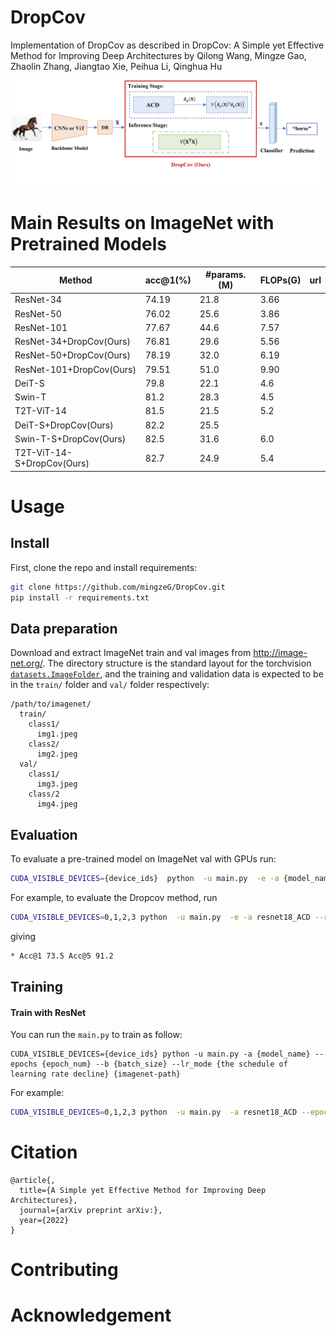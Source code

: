 # DropCov
Implementation of DropCov as described in DropCov: A Simple yet Effective Method for Improving Deep Architectures by  Qilong Wang, Mingze Gao, Zhaolin Zhang, Jiangtao Xie, Peihua Li, Qinghua Hu

![Poster](figures/method.png)

# Main Results on ImageNet with Pretrained Models


|Method           | acc@1(%) | #params.(M) | FLOPs(G) | url                                                          |
| ------------------ | ----- | ------- | ----- | ------------------------------------------------------------ |
| ResNet-34   |  74.19 |  21.8   |  3.66   |               |
| ResNet-50   |  76.02 |  25.6   |   3.86  |               |
| ResNet-101   |  77.67 |    44.6 | 7.57    |               |
| ResNet-34+DropCov(Ours)   | 76.81  |  29.6   | 5.56    |               |
| ResNet-50+DropCov(Ours)   | 78.19  |   32.0  |  6.19   |               |
| ResNet-101+DropCov(Ours)    |  79.51 |    51.0 |   9.90  |               |
| DeiT-S   |  79.8 |  22.1   |   4.6  |               |
| Swin-T   |  81.2 |   28.3  |     4.5|               |
| T2T-ViT-14   |  81.5 |    21.5 |   5.2  |               |
| DeiT-S+DropCov(Ours)   | 82.2  |   25.5  |     |               |
| Swin-T-S+DropCov(Ours)  |  82.5 |   31.6  |   6.0  |               |
| T2T-ViT-14-S+DropCov(Ours)   | 82.7  |  24.9   |    5.4 |               |
# Usage

## Install
First, clone the repo and install requirements:

```bash
git clone https://github.com/mingzeG/DropCov.git
pip install -r requirements.txt
```

## Data preparation

Download and extract ImageNet train and val images from http://image-net.org/. 
The directory structure is the standard layout for the torchvision [`datasets.ImageFolder`](https://pytorch.org/docs/stable/torchvision/datasets.html#imagefolder), 
and the training and validation data is expected to be in the `train/` folder and `val/` folder respectively:

```
/path/to/imagenet/
  train/
    class1/
      img1.jpeg
    class2/
      img2.jpeg
  val/
    class1/
      img3.jpeg
    class/2
      img4.jpeg
```

## Evaluation

To evaluate a pre-trained model on ImageNet val with GPUs run:

```bash
CUDA_VISIBLE_DEVICES={device_ids}  python  -u main.py  -e -a {model_name} --resume {checkpoint-path} {imagenet-path}
```

For example, to evaluate the Dropcov method, run

```bash
CUDA_VISIBLE_DEVICES=0,1,2,3 python  -u main.py  -e -a resnet18_ACD --resume ./r18_64_acd_best.pth.tar ./dataset/ILSVRC2012
```

giving
```bash
* Acc@1 73.5 Acc@5 91.2
```

## Training

#### Train with ResNet

You can run the `main.py` to train as follow:

```
CUDA_VISIBLE_DEVICES={device_ids} python -u main.py -a {model_name} --epochs {epoch_num} --b {batch_size} --lr_mode {the schedule of learning rate decline} {imagenet-path}
```
For example:

```bash
CUDA_VISIBLE_DEVICES=0,1,2,3 python  -u main.py  -a resnet18_ACD --epochs 100 --b 256 --lr_mode LRnorm  ./dataset/ILSVRC2012
```

# Citation

```
@article{,
  title={A Simple yet Effective Method for Improving Deep Architectures},
  journal={arXiv preprint arXiv:},
  year={2022}
}
```

# Contributing


# Acknowledgement


